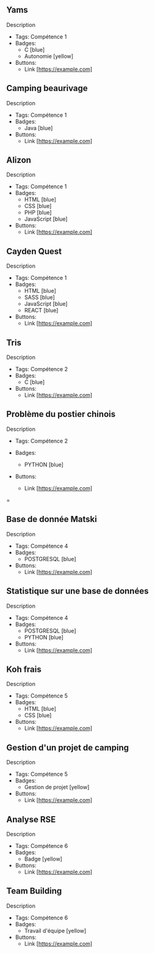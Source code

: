 <!-- ************************************
              Projet category 1 
***************************************** -->

<!-- 1ère Année -->
## Yams
Description
- Tags: Compétence 1
- Badges:
  - C [blue]
  - Autonomie [yellow]
- Buttons:
  - Link [https://example.com]

## Camping beaurivage
Description
- Tags: Compétence 1
- Badges:
  - Java [blue]
- Buttons:
  - Link [https://example.com]

<!-- 2ème Année -->
## Alizon
Description
- Tags: Compétence 1
- Badges:
  - HTML [blue]
  - CSS [blue] 
  - PHP [blue]
  - JavaScript [blue]
- Buttons:
  - Link [https://example.com]

<!-- 3ème Année -->
## Cayden Quest
Description
- Tags: Compétence 1
- Badges:
  - HTML [blue]
  - SASS [blue]
  - JavaScript [blue]
  - REACT [blue]
- Buttons:
  - Link [https://example.com]


<!-- ************************************
              Projet category 2
***************************************** -->

<!-- 1ère Année -->
## Tris
Description
- Tags: Compétence 2
- Badges:
  - C [blue]
- Buttons:
  - Link [https://example.com]

## Problème du postier chinois
Description
- Tags: Compétence 2
- Badges:
  - PYTHON [blue]
- Buttons:
  - Link [https://example.com]

  <!-- 2ème Année -->
  <!-- 3ème Année -->
=

<!-- ************************************
              Projet category 3
***************************************** -->

<!-- 1ère Année -->
<!-- 2ème Année -->
<!-- 3ème Année -->

<!-- ************************************
              Projet category 4
***************************************** -->

<!-- 1ère Année -->
## Base de donnée Matski
Description
- Tags: Compétence 4
- Badges:
  - POSTGRESQL [blue]
- Buttons:
  - Link [https://example.com]

## Statistique sur une base de données
Description
- Tags: Compétence 4
- Badges:
  - POSTGRESQL [blue]
  - PYTHON [blue]
- Buttons:
  - Link [https://example.com]
<!-- 2ème Année -->
<!-- 3ème Année -->

<!-- ************************************
              Projet category 5
***************************************** -->

<!-- 1ère Année -->
## Koh frais
Description
- Tags: Compétence 5
- Badges:
  - HTML [blue]
  - CSS [blue]
- Buttons:
  - Link [https://example.com]

## Gestion d'un projet de camping
Description
- Tags: Compétence 5
- Badges:
  - Gestion de projet [yellow] 
- Buttons:
  - Link [https://example.com]

<!-- 2ème Année -->
<!-- 3ème Année -->

<!-- ************************************
              Projet category 6
***************************************** -->

<!-- 1ère Année -->
## Analyse RSE
Description
- Tags: Compétence 6
- Badges:
  - Badge [yellow]
- Buttons:
  - Link [https://example.com]

## Team Building
Description
- Tags: Compétence 6
- Badges:
  - Travail d'équipe [yellow]
- Buttons:
  - Link [https://example.com]
  
<!-- 2ème Année -->
<!-- 3ème Année -->

